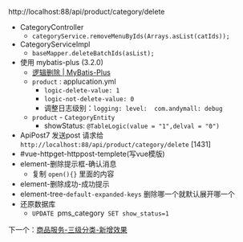 http://localhost:88/api/product/category/delete
- CategoryController
	- `categoryService.removeMenuByIds(Arrays.asList(catIds));`
- CategoryServiceImpl
	- `baseMapper.deleteBatchIds(asList);`
- 使用 mybatis-plus (3.2.0)
	- [逻辑删除 | MyBatis-Plus](https://baomidou.com/pages/6b03c5/#%E4%BD%BF%E7%94%A8%E6%96%B9%E6%B3%95)
	- `product` : applucation.yml
		- `logic-delete-value: 1`
		- `logic-not-delete-value: 0`
		- 调整日志级别：`logging: level:  com.andymall: debug`
	- `product` - `CategoryEntity`
		- showStatus:  `@TableLogic(value = "1",delval = "0")`
- ApiPost7 发送post 请求给 `http://localhost:88/api/product/category/delete`  [1431]
- #vue-httpget-httppost-templete(写vue模版)
- element-删除提示框-确认消息
	- 复制 `open(){}` 里面的内容
- element-删除成功-成功提示
- element-tree-`default-expanded-keys` 删除哪一个就默认展开哪一个
- 还原数据库
	- `UPDATE `pms_category` SET show_status=1`

下一个：[商品服务-三级分类-新增效果](商品服务-三级分类-新增效果.md)

